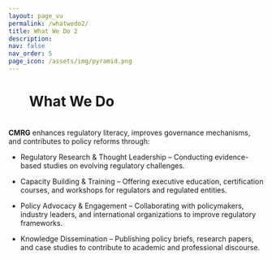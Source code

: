 ```yaml
---
layout: page_vu
permalink: /whatwedo2/
title: What We Do 2
description:
nav: false
nav_order: 5
page_icon: /assets/img/pyramid.png
---
```

# $\quad$ <strong>What We Do</strong>
\
**CMRG** enhances regulatory literacy, improves governance mechanisms, and contributes to policy reforms through:

+ Regulatory Research & Thought Leadership – Conducting evidence-based studies on evolving regulatory challenges.

+ Capacity Building & Training – Offering executive education, certification courses, and workshops for regulators and regulated entities.

+ Policy Advocacy & Engagement – Collaborating with policymakers, industry leaders, and international organizations to improve regulatory frameworks.

+ Knowledge Dissemination – Publishing policy briefs, research papers, and case studies to contribute to academic and professional discourse.
